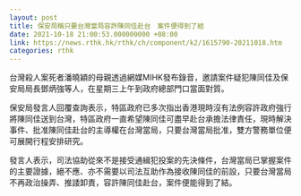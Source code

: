 ```yaml
---
layout: post
title: 保安局稱只要台灣當局容許陳同佳赴台　案件便得到了結
date: 2021-10-18 21:00:53.000000000 +08:00
link: https://news.rthk.hk/rthk/ch/component/k2/1615790-20211018.htm
categories: rthk
---
```


台灣殺人案死者潘曉穎的母親透過網媒MIHK發布錄音，邀請案件疑犯陳同佳及保安局局長鄧炳強等人，在星期三上午到政府總部門口當面對質。

保安局發言人回覆查詢表示，特區政府已多次指出香港現時沒有法例容許政府強行將陳同佳送到台灣，特區政府一直希望陳同佳可盡早赴台承擔法律責任，現時解決事件、批准陳同佳赴台的主導權在台灣當局，只要台灣當局批准，雙方警務單位便可展開行程安排研究。

發言人表示，司法協助從來不是接受通緝犯投案的先決條件，台灣當局已掌握案件的主要證據，絕不應、亦不需要以司法互助作為接收陳同佳的前設，只要台灣當局不再政治操弄、推諉卸責，容許陳同佳赴台，案件便能得到了結。
